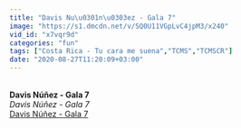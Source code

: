 ```yaml
---
title: "Davis Nu\u0301n\u0303ez - Gala 7"
image: "https://s1.dmcdn.net/v/SQ0U11VGpLvC4jpM3/x240"
vid_id: "x7vqr9d"
categories: "fun"
tags: ["Costa Rica - Tu cara me suena","TCMS","TCMSCR"]
date: "2020-08-27T11:20:09+03:00"
---
```

<br><b>Davis Núñez - Gala 7</b><br> <i>Davis Núñez - Gala 7</i><br> <u>Davis Núñez - Gala 7</u>
